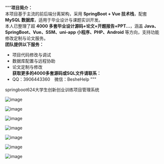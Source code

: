 """**项目简介：**  
本项目基于主流的前后端分离架构，采用 **SpringBoot + Vue 技术栈**，配套 **MySQL 数据库**，适用于毕业设计与课题实训开发。  
本人已整理了超 **4000 多套毕业设计源码+论文+开题报告+PPT...**，涵盖 **Java、SpringBoot、Vue、SSM、uni-app 小程序、PHP、Android** 等方向，支持功能修改定制与论文服务。  
**团队提供以下服务：**  
- 项目代码修改与调试  
- 数据库配置与远程协助  
- 论文定制与修改  
**获取更多的4000多套源码或SQL文件请联系：**  
- QQ：3906443360 微信：BesheHelp
"""

springboot624大学生创新创业训练项目管理系统

![image](https://github.com/user-attachments/assets/e6d628d1-b781-40fc-a70e-7c3a4e98ba8c)


![image](https://github.com/user-attachments/assets/2d07c8a0-cbb4-468e-86b3-dda233ebe61a)

![image](https://github.com/user-attachments/assets/2fed0a7e-1bc8-46b2-b8c1-a50321103a65)

![image](https://github.com/user-attachments/assets/a44050e8-c755-4507-9390-7223f008e752)

![image](https://github.com/user-attachments/assets/92b58d93-12cb-41f9-99b8-dfaf59d8b998)

![image](https://github.com/user-attachments/assets/3fa2f1d5-c8ef-422c-a055-61618cea8802)

![image](https://github.com/user-attachments/assets/41421fd7-ad5a-4e13-af9a-e4fdd326bae9)
